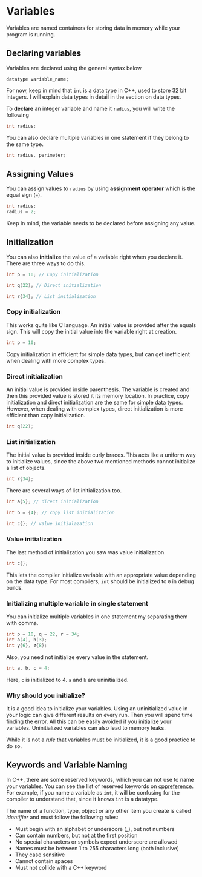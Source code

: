 # Variables

Variables are named containers for storing data in memory while your program is running.

## Declaring variables

Variables are declared using the general syntax below

```
datatype variable_name;
```

For now, keep in mind that `int` is a data type in C++, used to store 32 bit integers. I will explain data types in detail in the section on data types.

To **declare** an integer variable and name it `radius`, you will write the following

```cpp
int radius;
```

You can also declare multiple variables in one statement if they belong to the same type.

```cpp
int radius, perimeter;
```

## Assigning Values

You can assign values to `radius` by using **assignment operator** which is the equal sign (`=`).

```cpp
int radius;
radius = 2;
```

Keep in mind, the variable needs to be declared before assigning any value.

## Initialization

You can also **initialize** the value of a variable right when you declare it. There are three ways to do this.

```cpp
int p = 10; // Copy initialization

int q(22); // Direct initialization

int r{34}; // List initialization
```

### Copy initialization

This works quite like C language. An initial value is provided after the equals sign. This will copy the initial value into the variable right at creation.

```cpp
int p = 10;
```

Copy initialization in efficient for simple data types, but can get inefficient when dealing with more complex types.

### Direct initialization

An initial value is provided inside parenthesis. The variable is created and then this provided value is stored it its memory location. In practice, copy initialization and direct initialization are the same for simple data types. However, when dealing with complex types, direct initialization is more efficient than copy initialization.

```cpp
int q(22);
```

### List initialization

The initial value is provided inside curly braces. This acts like a uniform way to initialize values, since the above two mentioned methods cannot initialize a list of objects.

```cpp
int r{34};
```

There are several ways of list initialization too.

```cpp
int a{5}; // direct initialization

int b = {4}; // copy list initialization

int c{}; // value initialazation
```

### Value initialization

The last method of initialization you saw was value initialization.

```cpp
int c{};
```

This lets the compiler initialize variable with an appropriate value depending on the data type. For most compilers, `int` should be initialized to `0` in debug builds.

### Initializing multiple variable in single statement

You can initialize multiple variables in one statement my separating them with comma.

```cpp
int p = 10, q = 22, r = 34;
int a(4), b(3);
int y{6}, z{8};
```

Also, you need not initialize every value in the statement.

```cpp
int a, b, c = 4;
```

Here, `c` is initialized to 4. `a` and `b` are uninitialized.

### Why should you initialize?

It is a good idea to initialize your variables. Using an uninitialized value in your logic can give different results on every run. Then you will spend time finding the error. All this can be easily avoided if you initialize your variables. Uninitialized variables can also lead to memory leaks.

While it is not a _rule_ that variables must be initialized, it is a good practice to do so.

## Keywords and Variable Naming

In C++, there are some reserved keywords, which you can not use to name your variables. You can see the list of reserved keywords on [cppreference](https://en.cppreference.com/w/cpp/keyword). For example, if you name a variable as `int`, it will be confusing for the compiler to understand that, since it knows `int` is a datatype.

The name of a function, type, object or any other item you create is called _identifier_ and must follow the following rules:

- Must begin with an alphabet or underscore (\_), but not numbers
- Can contain numbers, but not at the first position
- No special characters or symbols expect underscore are allowed
- Names must be between 1 to 255 characters long (both inclusive)
- They case sensitive
- Cannot contain spaces
- Must not collide with a C++ keyword

<!--
@todo Proof read chapter 04-variables
@body This chapter hasn't been checked yet. Need to proof read.
 -->
